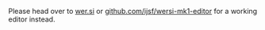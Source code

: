 Please head over to [wer.si](http://wer.si) or [github.com/ijsf/wersi-mk1-editor](https://github.com/ijsf/wersi-mk1-editor) for a working editor instead.
